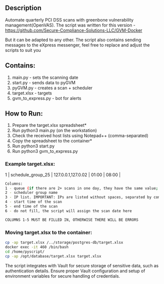 ## Description

Automate quarterly PCI DSS scans with greenbone vulnerability management(OpenVAS). The script was written for this version - https://github.com/Secure-Compliance-Solutions-LLC/GVM-Docker

But it can be adapted to any other. The script also contains sending messages to the eXpress messenger, feel free to replace and adjust the scripts to suit you

## Contains:
1. main.py - sets the scanning date
2. start.py - sends data to pyGVM
3. pyGVM.py - creates a scan + scheduler
4. target.xlsx - targets
5. gvm_to_express.py - bot for alerts

## How to Run:
1. Prepare the target.xlsx spreadsheet*
2. Run python3 main.py (on the workstation)
3. Check the received host lists using Notepad++ (comma-separated)
4. Copy the spreadsheet to the container*
6. Run python3 start.py
7. Run python3 gvm_to_express.py

### Example target.xlsx:
1 | schedule_group_25 | 127.0.0.1,127.0.02 | 01:00 | 08:00 |

```bash
Columns:
1 - queue (if there are 2+ scans in one day, they have the same value; for the next day, the value increases by 1)
2 - scheduler group name
3 - IP list. IMPORTANT: IPs are listed without spaces, separated by commas. The column width should be maximum (255)
4 - start time of the scan
5 - end time of the scan
6 - do not fill, the script will assign the scan date here

COLUMNS 1-5 MUST BE FILLED IN, OTHERWISE THERE WILL BE ERRORS

```

### Moving target.xlsx to the container:

```bash
cp -ap target.xlsx /../storage/postgres-db/target.xlsx
docker exec -it 460 /bin/bash
cd /home/pyscript/
cp -ap /opt/database/target.xlsx target.xlsx
```

The script integrates with Vault for secure storage of sensitive data, such as authentication details. Ensure proper Vault configuration and setup of environment variables for secure handling of credentials.

